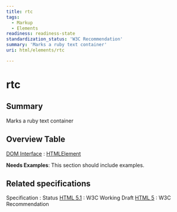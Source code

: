 ```yaml
---
title: rtc
tags:
  - Markup
  - Elements
readiness: readiness-state
standardization_status: 'W3C Recommendation'
summary: 'Marks a ruby text container'
uri: html/elements/rtc

---
```

# rtc

## Summary

Marks a ruby text container

## Overview Table

[DOM Interface](/dom/interface)
:   [HTMLElement](/dom/HTMLElement)

**Needs Examples**: This section should include examples.

## Related specifications

Specification
:   Status
[HTML 5.1](http://www.w3.org/TR/html51/text-level-semantics.html#the-rtc-element)
:   W3C Working Draft
[HTML 5](http://www.w3.org/TR/html5/text-level-semantics.html#the-rtc-element)
:   W3C Recommendation

